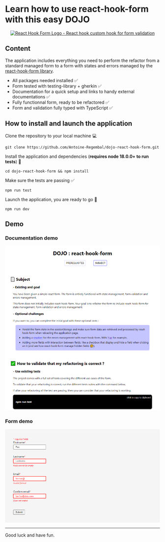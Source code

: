 <h1>Learn how to use react-hook-form with this easy DOJO</h1>

<div align="center">
        <a href="https://react-hook-form.com" title="React Hook Form - Simple React forms validation">
            <img src="https://raw.githubusercontent.com/react-hook-form/react-hook-form/master/docs/logo.png" alt="React Hook Form Logo - React hook custom hook for form validation" />
        </a>
</div>

## Content

The application includes everything you need to perform the refactor from a standard managed form to a form with states and errors managed by the [react-hook-form library](https://github.com/react-hook-form/react-hook-form).

- All packages needed installed ✅
- Form tested with testing-library + gherkin ✅
- Documentation for a quick setup and links to handy external documentations ✅
- Fully functionnal form, ready to be refactored ✅
- Form and validation fully typed with TypeScript ✅

## How to install and launch the application

Clone the repository to your local machine 💻

```shell
git clone https://github.com/Antoine-Regembal/dojo-react-hook-form.git
```

Install the application and dependencies (**requires node 18.0.0+ to run tests**) 🔧

```shell
cd dojo-react-hook-form && npm install
```

Make sure the tests are passing ✅

```shell
npm run test
```

Launch the application, you are ready to go 🥇

```shell
npm run dev
```

## Demo

### Documentation demo

![Documentation demo](./media/documentation.PNG?raw=true "Documentation demo")

### Form demo

![Form demo](./media/form.PNG?raw=true "Form demo")

---

Good luck and have fun.
